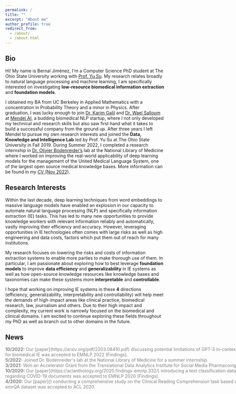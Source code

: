 ```yaml
---
permalink: /
title: ""
excerpt: "About me"
author_profile: true
redirect_from: 
  - /about/
  - /about.html
---
```


## Bio

Hi! My name is Bernal Jiménez, I'm a Computer Science PhD student at The Ohio State University working with [Prof. Yu Su](https://ysu1989.github.io/). My research relates broadly to natural language processing and machine learning, I am specifically interested on investigating **low-resource biomedical information extraction** and **foundation models**.

I obtained my BA from UC Berkeley in Applied Mathematics with a concentration in Probability Theory and a minor in Physics. After graduation, I was lucky enough to join [Dr. Karim Galil](https://www.linkedin.com/in/karim-galil-m-d-83a2b258/) and [Dr. Wael Salloum](https://www.linkedin.com/in/waelsalloum/) at [Mendel AI](https://www.mendel.ai/), a budding biomedical NLP startup, where I not only developed my technical and research skills but also saw first hand what it takes to build a successful company from the ground up. After three years I left Mendel to pursue my own research interests and joined the **Data, Knowledge and Intelligence Lab** led by Prof. Yu Su at The Ohio State University in Fall 2019. During Summer 2022, I completed a research internship in [Dr. Olivier Bodenreider’s](https://www.nlm.nih.gov/research/researchstaff/BodenreiderOlivier.html) lab at the National Library of Medicine where I worked on improving the real-world applicability of deep learning models for the management of the United Medical Language System, one of the largest open source medical knowledge bases. More information can be found in my [CV (Nov 2022)](https://bernaljg.github.io/files/Bernal_Jimenez_CV%20(1).pdf).

## Research Interests

Within the last decade, deep learning techniques from word embeddings to massive language models have enabled an explosion in our capacity to automate natural language processing (NLP) and specifically information extraction (IE) tasks. This has led to many new opportunities to provide knowledge workers with relevant information reliably and automatically, vastly improving their efficiency and accuracy. However, leveraging opportunities in IE technologies often comes with large risks as well as high engineering and data costs, factors which put them out of reach for many institutions.

My research focuses on lowering the risks and costs of information extraction systems to enable more parties to make thorough use of them. In particular, I am passionate about exploring how to best leverage **foundation models** to improve **data efficiency** and **generalizability** in IE systems as well as how open-source knowledge resources like knowledge bases and taxonomies can make these systems more **interpretable** and **controllable**. 

I hope that working on improving IE systems in these **4** directions (efficiency, generalizability, interpretability and controllability) will help meet the demands of high-impact areas like clinical practice, biomedical research, law, journalism and others. Due to their high impact and complexity, my current work is narrowly focused on the biomedical and clinical domains. I am excited to continue exploring these fields throughout my PhD as well as branch out to other domains in the future. 

## News
<div style="height:200px;width:800px;overflow:auto;color:grey">
<b>10/2022:</b> Our [paper](https://arxiv.org/pdf/2203.08410.pdf) discussing potential limitations of GPT-3 in-context learning for biomedical IE was accepted to EMNLP 2022 (Findings). <br>
<b>5/2022:</b> Joined Dr. Bodenreider's lab at the National Library of Medicine for a summer internship. <br>
<b>3/2021:</b> Won an Accelerator Grant from the Translational Data Analytics Institute for Social Media Pharmacovigilance. <br>
<b>10/2020:</b> Our [paper](https://aclanthology.org/2020.findings-emnlp.332/) introducing a text classification dataset regarding COVID-19 documents was accepted to EMNLP 2020 (Findings). <br>
<b>4/2020:</b> Our [paper]() conducting a comprehensive study on the Clinical Reading Comprehension task based on the emrQA dataset was accepted to ACL 2020. <br>

</div>

